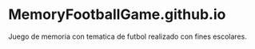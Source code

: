 # MemoryFootballGame.github.io
Juego de memoria con tematica de futbol realizado con fines escolares.
